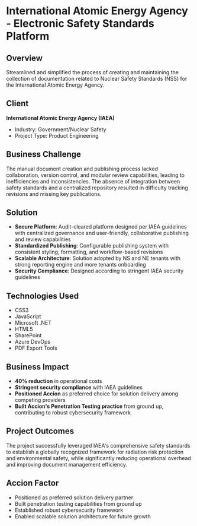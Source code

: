 # International Atomic Energy Agency - Electronic Safety Standards Platform

## Overview
Streamlined and simplified the process of creating and maintaining the collection of documentation related to Nuclear Safety Standards (NSS) for the International Atomic Energy Agency.

## Client
**International Atomic Energy Agency (IAEA)**
- Industry: Government/Nuclear Safety
- Project Type: Product Engineering

## Business Challenge
The manual document creation and publishing process lacked collaboration, version control, and modular review capabilities, leading to inefficiencies and inconsistencies. The absence of integration between safety standards and a centralized repository resulted in difficulty tracking revisions and missing key publications.

## Solution
- **Secure Platform**: Audit-cleared platform designed per IAEA guidelines with centralized governance and user-friendly, collaborative publishing and review capabilities
- **Standardized Publishing**: Configurable publishing system with consistent styling, formatting, and workflow-based revisions
- **Scalable Architecture**: Solution adopted by NS and NE tenants with strong reporting engine and more tenants onboarding
- **Security Compliance**: Designed according to stringent IAEA security guidelines

## Technologies Used
- CSS3
- JavaScript  
- Microsoft .NET
- HTML5
- SharePoint
- Azure DevOps
- PDF Export Tools

## Business Impact
- **40% reduction** in operational costs
- **Stringent security compliance** with IAEA guidelines
- **Positioned Accion** as preferred choice for solution delivery among competing providers
- **Built Accion's Penetration Testing practice** from ground up, contributing to robust cybersecurity framework

## Project Outcomes
The project successfully leveraged IAEA's comprehensive safety standards to establish a globally recognized framework for radiation risk protection and environmental safety, while significantly reducing operational overhead and improving document management efficiency.

## Accion Factor
- Positioned as preferred solution delivery partner
- Built penetration testing capabilities from ground up
- Established robust cybersecurity framework
- Enabled scalable solution architecture for future growth